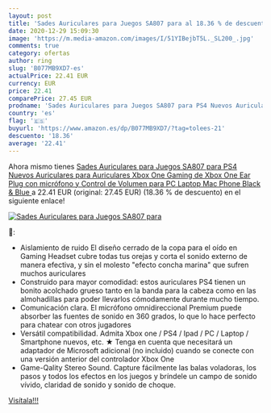 ```yaml
---
layout: post
title: 'Sades Auriculares para Juegos SA807 para al 18.36 % de descuento'
date: 2020-12-29 15:09:30
image: 'https://m.media-amazon.com/images/I/51YIBejbT5L._SL200_.jpg'
comments: true
category: ofertas
author: ring
slug: 'B077MB9XD7-es'
actualPrice: 22.41 EUR
currency: EUR
price: 22.41
comparePrice: 27.45 EUR
prodname: 'Sades Auriculares para Juegos SA807 para PS4 Nuevos Auriculares para Auriculares Xbox One Gaming de Xbox One Ear Plug con micrófono y Control de Volumen para PC Laptop Mac Phone  Black & Blue '
country: 'es'
flag: '🇪🇸'
buyurl: 'https://www.amazon.es/dp/B077MB9XD7/?tag=tolees-21'
descuento: '18.36'
average: '22.41'
---
```


Ahora mismo tienes [Sades Auriculares para Juegos SA807 para PS4 Nuevos Auriculares para Auriculares Xbox One Gaming de Xbox One Ear Plug con micrófono y Control de Volumen para PC Laptop Mac Phone  Black & Blue ](https://www.amazon.es/dp/B077MB9XD7/?tag=tolees-21) a 22.41 EUR (original: 27.45 EUR) (18.36 %  de descuento) en el siguiente enlace!

[![Sades Auriculares para Juegos SA807 para](https://m.media-amazon.com/images/I/51YIBejbT5L._SL200_.jpg)](https://www.amazon.es/dp/B077MB9XD7/?tag=tolees-21)

🔎:

- Aislamiento de ruido El diseño cerrado de la copa para el oído en Gaming Headset cubre todas tus orejas y corta el sonido externo de manera efectiva, y sin el molesto "efecto concha marina" que sufren muchos auriculares
- Construido para mayor comodidad: estos auriculares PS4 tienen un bonito acolchado grueso tanto en la banda para la cabeza como en las almohadillas para poder llevarlos cómodamente durante mucho tiempo.
- Comunicación clara. El micrófono omnidireccional Premium puede absorber las fuentes de sonido en 360 grados, lo que lo hace perfecto para chatear con otros jugadores
- Versátil compatibilidad. Admita Xbox one / PS4 / Ipad / PC / Laptop / Smartphone nuevos, etc. ★ Tenga en cuenta que necesitará un adaptador de Microsoft adicional (no incluido) cuando se conecte con una versión anterior del controlador Xbox One
- Game-Qality Stereo Sound. Capture fácilmente las balas voladoras, los pasos y todos los efectos en los juegos y bríndele un campo de sonido vívido, claridad de sonido y sonido de choque.

[Visítala!!!](https://www.amazon.es/dp/B077MB9XD7/?tag=tolees-21)
